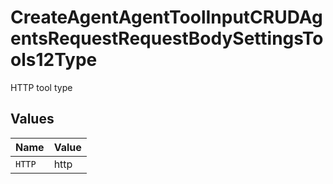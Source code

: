 # CreateAgentAgentToolInputCRUDAgentsRequestRequestBodySettingsTools12Type

HTTP tool type


## Values

| Name   | Value  |
| ------ | ------ |
| `HTTP` | http   |
